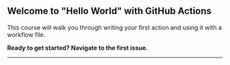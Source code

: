 ## Welcome to "Hello World" with GitHub Actions

This course will walk you through writing your first action and using it with a workflow file. 

**Ready to get started? Navigate to the first issue.**

---
